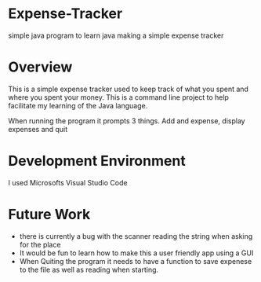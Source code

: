 # Expense-Tracker
simple java program to learn java making a simple expense tracker

# Overview

This is a simple expense tracker used to keep track of what you spent and where you spent your money. 
This is a command line project to help facilitate my learning of the Java language. 

When running the program it prompts 3 things. Add and expense, display expenses and quit

# Development Environment

I used Microsofts Visual Studio Code

# Future Work

- there is currently a bug with the scanner reading the string when asking for the place
- It would be fun to learn how to make this a user friendly app using a GUI
- When Quiting the program it needs to have a function to save expenese to the file as well as reading when starting.
